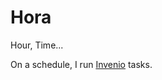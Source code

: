 Hora
===
Hour, Time...

On a schedule, I run [Invenio](https://github.com/dailydiscovery/invenio) tasks.

